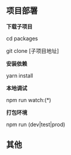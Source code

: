 ## 项目部署

**下载子项目**

  cd packages

  git clone [子项目地址]

**安装依赖**

  yarn install

**本地调试**

  npm run watch:(*)

**打包环境**

  npm run (dev|test|prod)

## 其他
